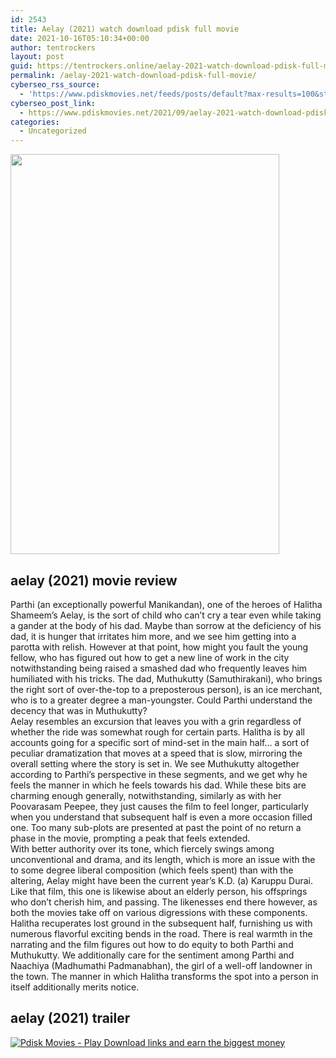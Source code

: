 ```yaml
---
id: 2543
title: Aelay (2021) watch download pdisk full movie
date: 2021-10-16T05:10:34+00:00
author: tentrockers
layout: post
guid: https://tentrockers.online/aelay-2021-watch-download-pdisk-full-movie/
permalink: /aelay-2021-watch-download-pdisk-full-movie/
cyberseo_rss_source:
  - 'https://www.pdiskmovies.net/feeds/posts/default?max-results=100&start-index=301'
cyberseo_post_link:
  - https://www.pdiskmovies.net/2021/09/aelay-2021-watch-download-pdisk-full.html
categories:
  - Uncategorized
---
```

<div class="separator">
  <a href="https://1.bp.blogspot.com/-JsLym4OTZ2I/YUdNm6SQhOI/AAAAAAAAACk/mQfECAxgUUwKwQn97cWZXNkiTLwA0NStwCNcBGAsYHQ/s741/Aelay%2B%25282021%2529%2Bwatch%2Bdownload%2Bpdisk%2Bfull%2Bmovie.png" imageanchor="1"><img loading="lazy" border="0" data-original-height="741" data-original-width="499" height="640" src="https://1.bp.blogspot.com/-JsLym4OTZ2I/YUdNm6SQhOI/AAAAAAAAACk/mQfECAxgUUwKwQn97cWZXNkiTLwA0NStwCNcBGAsYHQ/w430-h640/Aelay%2B%25282021%2529%2Bwatch%2Bdownload%2Bpdisk%2Bfull%2Bmovie.png" width="430" /></a>
</div>



## aelay (2021) movie review

<div>
  <div>
    <span>Parthi (an exceptionally powerful Manikandan), one of the heroes of Halitha Shameem&#8217;s Aelay, is the sort of child who can&#8217;t cry a tear even while taking a gander at the body of his dad. Maybe than sorrow at the deficiency of his dad, it is hunger that irritates him more, and we see him getting into a parotta with relish. However at that point, how might you fault the young fellow, who has figured out how to get a new line of work in the city notwithstanding being raised a smashed dad who frequently leaves him humiliated with his tricks. The dad, Muthukutty (Samuthirakani), who brings the right sort of over-the-top to a preposterous person), is an ice merchant, who is to a greater degree a man-youngster. Could Parthi understand the decency that was in Muthukutty?&nbsp;</span>
  </div>
  
  <div>
    <span>Aelay resembles an excursion that leaves you with a grin regardless of whether the ride was somewhat rough for certain parts. Halitha is by all accounts going for a specific sort of mind-set in the main half&#8230; a sort of peculiar dramatization that moves at a speed that is slow, mirroring the overall setting where the story is set in. We see Muthukutty altogether according to Parthi&#8217;s perspective in these segments, and we get why he feels the manner in which he feels towards his dad. While these bits are charming enough generally, notwithstanding, similarly as with her Poovarasam Peepee, they just causes the film to feel longer, particularly when you understand that subsequent half is even a more occasion filled one. Too many sub-plots are presented at past the point of no return a phase in the movie, prompting a peak that feels extended.&nbsp;</span>
  </div>
  
  <div>
    <span>With better authority over its tone, which fiercely swings among unconventional and drama, and its length, which is more an issue with the to some degree liberal composition (which feels spent) than with the altering, Aelay might have been the current year&#8217;s K.D. (a) Karuppu Durai. Like that film, this one is likewise about an elderly person, his offsprings who don&#8217;t cherish him, and passing. The likenesses end there however, as both the movies take off on various digressions with these components.&nbsp;</span>
  </div>
  
  <div>
    <span>Halitha recuperates lost ground in the subsequent half, furnishing us with numerous flavorful exciting bends in the road. There is real warmth in the narrating and the film figures out how to do equity to both Parthi and Muthukutty. We additionally care for the sentiment among Parthi and Naachiya (Madhumathi Padmanabhan), the girl of a well-off landowner in the town. The manner in which Halitha transforms the spot into a person in itself additionally merits notice.</span>
  </div>
</div>

## <span>aelay (2021) trailer</span>

[![](https://1.bp.blogspot.com/-a93bp85aB6g/YUXjACCiX3I/AAAAAAAAbQE/GHmPI7h0af0tqn6tYzd0cdrDv9Hu9LUSACLcBGAsYHQ/s16000/Play_it_New-removebg-preview.png "Pdisk Movies - Play Download links and earn the biggest money")](https://pdisklink.com/1/bnYybGQxMDAwM3B6?dn=1)